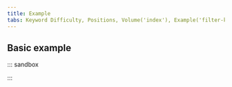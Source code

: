 ```yaml
---
title: Example
tabs: Keyword Difficulty, Positions, Volume('index'), Example('filter-kd-position-volume-code')
---
```


## Basic example

::: sandbox

<script lang="tsx">
import React, { useState } from 'react';
import { Flex } from '@semcore/ui/flex-box';
import Button from '@semcore/ui/button';
import { FilterTrigger } from '@semcore/ui/base-trigger';
import { Text } from '@semcore/ui/typography';
import Select from '@semcore/ui/select';
import Divider from '@semcore/ui/divider';
import NeighborLocation from '@semcore/ui/neighbor-location';
import InputNumber from '@semcore/ui/input-number';

const InputRange = ({ value: valueState, changeValue, ariaLabelledby, ...other }) => {
  const minRange = 0;
  const maxRange = 100;
  let revertValues = false;

  const handleChange = (key) => (value) => {
    if (revertValues) {
      revertValues = false;
    } else {
      valueState[key] = value;
      changeValue({ ...valueState });
    }
  };

  const handleBlur = () => {
    const { from, to } = valueState;
    if (from > to && to !== '') {
      revertValues = true;
      changeValue({
        from: Math.max(to, minRange),
        to: Math.min(from, maxRange),
      });
    }
  };
  const { from, to } = valueState;

  return (
    <Flex {...other}>
      <NeighborLocation>
        <InputNumber>
          <InputNumber.Value
            min={minRange}
            max={maxRange}
            aria-labelledby={ariaLabelledby}
            placeholder='From'
            value={from}
            onChange={handleChange('from')}
            onBlur={handleBlur}
          />
          <InputNumber.Controls />
        </InputNumber>
        <InputNumber>
          <InputNumber.Value
            min={minRange}
            max={maxRange}
            aria-labelledby={ariaLabelledby}
            placeholder='To'
            value={to}
            onChange={handleChange('to')}
            onBlur={handleBlur}
          />
          <InputNumber.Controls />
        </InputNumber>
      </NeighborLocation>
    </Flex>
  );
};

const setTriggerText = ({ from, to }) => {
  if (from && to) {
    return `${from} - ${to}`;
  }
  if (from === '' && to !== '') {
    return `0 - ${to}`;
  }
  if (from !== '') {
    return `${from}`;
  }
  return null;
};

const Demo = () => {
  const [filters, setFilters] = useState(false);
  const [visible, setVisible] = useState(false);
  const [value, setValue] = useState({ from: '', to: '' });
  const [displayValue, setDisplayValue] = useState('');
  const clearAll = () => {
    setFilters(false);
  };
  const applyFilters = () => {
    const { from, to } = value;
    setVisible(false);
    setFilters(from || to ? true : false);
    setDisplayValue(setTriggerText(value));
  };
  const handleKeyDown = (e) => {
    e.stopPropagation();
    if (e.key === 'Enter') {
      applyFilters();
    }
  };
  const handleSelect = (value) => {
    setVisible(false);
    setFilters(true);
    setDisplayValue(value);
  };

  return (
    <Select visible={visible} onVisibleChange={setVisible} onChange={handleSelect}>
      <Select.Trigger
        placeholder='KD %'
        active={visible}
        empty={!filters || displayValue === null}
        onClear={clearAll}
        tag={FilterTrigger}
      >
        {`KD ${displayValue} %`}
      </Select.Trigger>
      <Select.Popper
        w='224px'
        role='dialog'
        aria-label='Filters for page sorting'
        aria-modal='false'
      >
        <Select.List>
          {[
            ['80-100', 'Very hard'],
            ['60-79', 'Hard'],
            ['40-59', 'Possible'],
            ['0-39', 'Easy'],
          ].map((item) => (
            <Select.Option key={item[0]} value={item[0]}>{`${item[0]}% ${item[1]}`}</Select.Option>
          ))}
        </Select.List>
        <Divider my={1} />
        <Flex p='4px 8px 16px' direction='column'>
          <Text id='custom-range' size={200} bold>
            Custom range
          </Text>
          <InputRange
            ariaLabelledby='custom-range'
            value={value}
            changeValue={setValue}
            my={2}
            onKeyDown={handleKeyDown}
          />
          <Button use='primary' theme='info' w='100%' onClick={applyFilters}>
            Apply
          </Button>
        </Flex>
      </Select.Popper>
    </Select>
  );
};
</script>

:::
